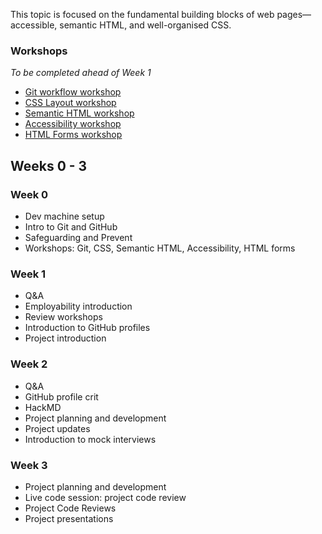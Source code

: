 This topic is focused on the fundamental building blocks of web pages—accessible, semantic HTML, and well-organised CSS.

### Workshops

*To be completed ahead of Week 1*

- [Git workflow workshop](/workshops/git-workflow/)
- [CSS Layout workshop](/workshops/css-layout/)
- [Semantic HTML workshop](/workshops/semantic-html/)
- [Accessibility workshop](/workshops/learn-a11y/)
- [HTML Forms workshop](/workshops/html-forms/)


## Weeks 0 - 3

### Week 0
- Dev machine setup
- Intro to Git and GitHub
- Safeguarding and Prevent
- Workshops: Git, CSS, Semantic HTML, Accessibility, HTML forms

### Week 1
- Q&A
- Employability introduction
- Review workshops
- Introduction to GitHub profiles
- Project introduction


### Week 2
- Q&A
- GitHub profile crit
- HackMD
- Project planning and development
- Project updates
- Introduction to mock interviews

### Week 3
- Project planning and development
- Live code session: project code review
- Project Code Reviews
- Project presentations



